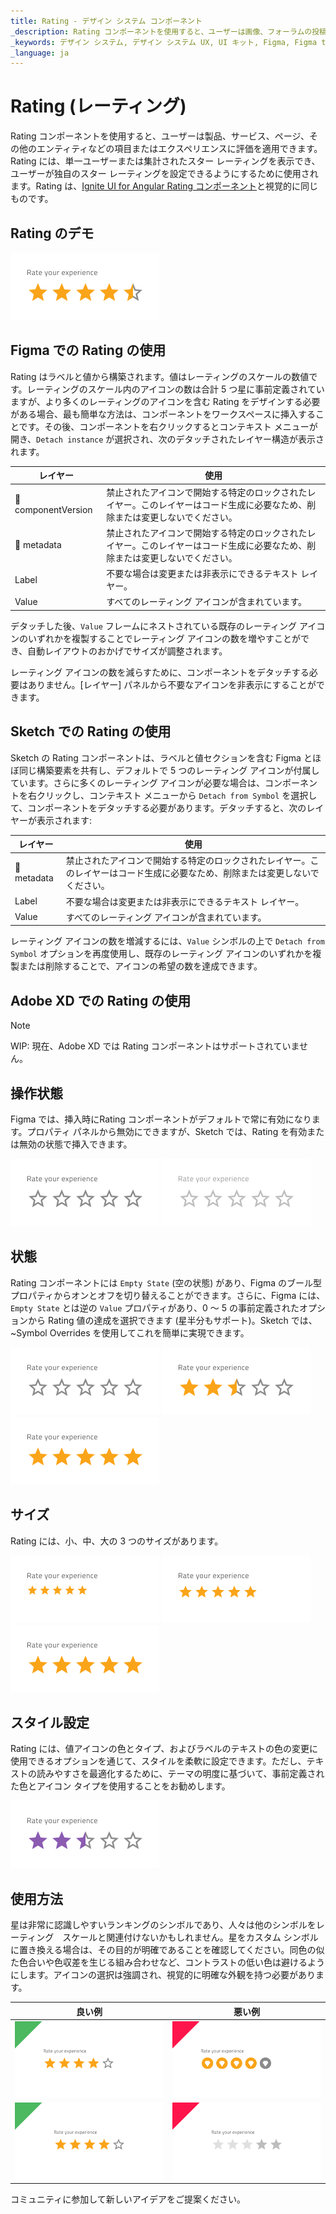 ```yaml
---
title: Rating - デザイン システム コンポーネント
_description: Rating コンポーネントを使用すると、ユーザーは画像、フォーラムの投稿、マーケットプレイスで販売されているものなどの項目またはエクスペリエンスに評価を適用できます。
_keywords: デザイン システム, デザイン システム UX, UI キット, Figma, Figma to Angular, Figma から コードをエクスポート, Figma to HTML, Figma UI キット, Sketch, Ignite UI for Angular, Sketch to Angular, Angular, Angular デザイン システム, Sketch から コードをエクスポート, Angular 用のデザイン キット, Sketch HTML, Sketch to HTML, Sketch UI キット
_language: ja
---
```


# Rating (レーティング)

Rating コンポーネントを使用すると、ユーザーは製品、サービス、ページ、その他のエンティティなどの項目またはエクスペリエンスに評価を適用できます。Rating には、単一ユーザーまたは集計されたスター レーティングを表示でき、ユーザーが独自のスター レーティングを設定できるようにするために使用されます。Rating は、[Ignite UI for Angular Rating コンポーネント](https://jp.infragistics.com/products/ignite-ui-angular/angular/components/rating)と視覚的に同じものです。

## Rating のデモ

<img class="responsive-img" src="../images/rating_demo.png" srcset="../images/rating_demo@2x.png 2x" />

## Figma での Rating の使用

Rating はラベルと値から構築されます。値はレーティングのスケールの数値です。レーティングのスケール内のアイコンの数は合計 5 つ星に事前定義されていますが、より多くのレーティングのアイコンを含む Rating をデザインする必要がある場合、最も簡単な方法は、コンポーネントをワークスペースに挿入することです。その後、コンポーネントを右クリックするとコンテキスト メニューが開き、`Detach instance` が選択され、次のデタッチされたレイヤー構造が表示されます。

| レイヤー                        | 使用                                                                                                                                                  |
| ---------------------------- | ---------------------------------------------------------------------------------------------------------------------------------------------------- |
| 🚫 componentVersion &nbsp; | 禁止されたアイコンで開始する特定のロックされたレイヤー。このレイヤーはコード生成に必要なため、削除または変更しないでください。 |
| 🚫 metadata         | 禁止されたアイコンで開始する特定のロックされたレイヤー。このレイヤーはコード生成に必要なため、削除または変更しないでください。 |
| Label              | 不要な場合は変更または非表示にできるテキスト レイヤー。                                                                                                              |
| Value              | すべてのレーティング アイコンが含まれています。                                                                                                                 |

デタッチした後、`Value` フレームにネストされている既存のレーティング アイコンのいずれかを複製することでレーティング アイコンの数を増やすことができ、自動レイアウトのおかげでサイズが調整されます。

レーティング アイコンの数を減らすために、コンポーネントをデタッチする必要はありません。[レイヤー] パネルから不要なアイコンを非表示にすることができます。

## Sketch での Rating の使用

Sketch の Rating コンポーネントは、ラベルと値セクションを含む Figma とほぼ同じ構築要素を共有し、デフォルトで 5 つのレーティング アイコンが付属しています。さらに多くのレーティング アイコンが必要な場合は、コンポーネントを右クリックし、コンテキスト メニューから `Detach from Symbol` を選択して、コンポーネントをデタッチする必要があります。デタッチすると、次のレイヤーが表示されます:

| レイヤー                        | 使用                                                                                                                                                  |
| ---------------------------- | ---------------------------------------------------------------------------------------------------------------------------------------------------- |
| 🚫 metadata        | 禁止されたアイコンで開始する特定のロックされたレイヤー。このレイヤーはコード生成に必要なため、削除または変更しないでください。  |
| Label              | 不要な場合は変更または非表示にできるテキスト レイヤー。                                                                                                                                                      |
| Value              | すべてのレーティング アイコンが含まれています。                                                                                                                         |

レーティング アイコンの数を増減するには、`Value` シンボルの上で `Detach from Symbol` オプションを再度使用し、既存のレーティング アイコンのいずれかを複製または削除することで、アイコンの希望の数を達成できます。

## Adobe XD での Rating の使用

> [!NOTE]
> WIP: 現在、Adobe XD では Rating コンポーネントはサポートされていません。

## 操作状態

Figma では、挿入時にRating コンポーネントがデフォルトで常に有効になります。プロパティ パネルから無効にできますが、Sketch では、Rating を有効または無効の状態で挿入できます。

<img class="responsive-img" src="../images/rating_enabled_empty-state.png" srcset="../images/rating_enabled_empty-state@2x.png 2x" />
<img class="responsive-img" src="../images/rating_disabled_empty-state.png" srcset="../images/rating_disabled_empty-state@2x.png 2x" />

## 状態

Rating コンポーネントには `Empty State` (空の状態) があり、Figma のブール型プロパティからオンとオフを切り替えることができます。さらに、Figma には、`Empty State` とは逆の `Value` プロパティがあり、0 ～ 5 の事前定義されたオプションから Rating 値の達成を選択できます (星半分もサポート)。Sketch では、~Symbol Overrides を使用してこれを簡単に実現できます。

<img class="responsive-img" src="../images/rating_enabled_empty-state.png" srcset="../images/rating_enabled_empty-state@2x.png 2x" />
<img class="responsive-img" src="../images/rating_value2.5.png" srcset="../images/rating_value2.5@2x.png 2x" />
<img class="responsive-img" src="../images/rating_value5.png" srcset="../images/rating_value5@2x.png 2x" />

## サイズ

Rating には、小、中、大の 3 つのサイズがあります。

<img class="responsive-img" src="../images/rating_small.png" srcset="../images/rating_small@2x.png 2x" />
<img class="responsive-img" src="../images/rating_medium.png" srcset="../images/rating_medium@2x.png 2x" />
<img class="responsive-img" src="../images/rating_large.png" srcset="../images/rating_large@2x.png 2x" />

## スタイル設定

Rating には、値アイコンの色とタイプ、およびラベルのテキストの色の変更に使用できるオプションを通じて、スタイルを柔軟に設定できます。ただし、テキストの読みやすさを最適化するために、テーマの明度に基づいて、事前定義された色とアイコン タイプを使用することをお勧めします。

<img class="responsive-img" src="../images/rating_styling.png" srcset="../images/rating_styling@2x.png 2x" />

## 使用方法

星は非常に認識しやすいランキングのシンボルであり、人々は他のシンボルをレーティング　スケールと関連付けないかもしれません。星をカスタム シンボルに置き換える場合は、その目的が明確であることを確認してください。同色の似た色合いや色収差を生じる組み合わせなど、コントラストの低い色は避けるようにします。アイコンの選択は強調され、視覚的に明確な外観を持つ必要があります。

| 良い例                                                                           | 悪い例                                                                            |
| ---------------------------------------------------------------------------- | -------------------------------------------------------------------------------- |
| <img class="responsive-img" src="../images/rating_do1.png" srcset="../images/rating_do1@2x.png 2x" /> | <img class="responsive-img" src="../images/rating_dont1.png" srcset="../images/rating_dont1@2x.png 2x" /> |
| <img class="responsive-img" src="../images/rating_do2.png" srcset="../images/rating_do2@2x.png 2x" /> | <img class="responsive-img" src="../images/rating_dont2.png" srcset="../images/rating_dont2@2x.png 2x" /> |

コミュニティに参加して新しいアイデアをご提案ください。
